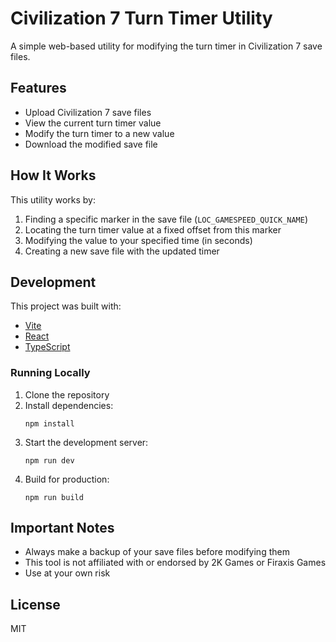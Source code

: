 # Civilization 7 Turn Timer Utility

A simple web-based utility for modifying the turn timer in Civilization 7 save files.

## Features

- Upload Civilization 7 save files
- View the current turn timer value
- Modify the turn timer to a new value
- Download the modified save file

## How It Works

This utility works by:

1. Finding a specific marker in the save file (`LOC_GAMESPEED_QUICK_NAME`)
2. Locating the turn timer value at a fixed offset from this marker
3. Modifying the value to your specified time (in seconds)
4. Creating a new save file with the updated timer

## Development

This project was built with:

- [Vite](https://vitejs.dev/)
- [React](https://reactjs.org/)
- [TypeScript](https://www.typescriptlang.org/)

### Running Locally

1. Clone the repository
2. Install dependencies:
   ```
   npm install
   ```
3. Start the development server:
   ```
   npm run dev
   ```
4. Build for production:
   ```
   npm run build
   ```

## Important Notes

- Always make a backup of your save files before modifying them
- This tool is not affiliated with or endorsed by 2K Games or Firaxis Games
- Use at your own risk

## License

MIT 